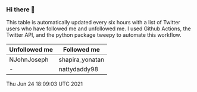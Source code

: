 ### Hi there 👋

This table is automatically updated every six hours with a list of Twitter users who have followed me and unfollowed me. I used Github Actions, the Twitter API, and the python package tweepy to automate this workflow.

| Unfollowed me |  Followed me |
| --- | --- |
|NJohnJoseph|shapira_yonatan|
|-|nattydaddy98|
Thu Jun 24 18:09:03 UTC 2021
